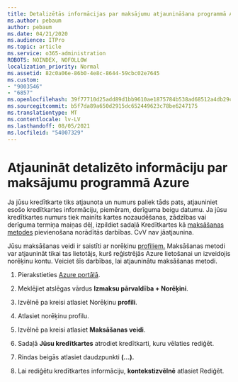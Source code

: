 ```yaml
---
title: Detalizētās informācijas par maksājumu atjaunināšana programmā Azure (modernā)
ms.author: pebaum
author: pebaum
ms.date: 04/21/2020
ms.audience: ITPro
ms.topic: article
ms.service: o365-administration
ROBOTS: NOINDEX, NOFOLLOW
localization_priority: Normal
ms.assetid: 82c0a06e-86b0-4e8c-8644-59cbc02e7645
ms.custom:
- "9003546"
- "6857"
ms.openlocfilehash: 39f77710d25add89d1bb9610ae1875784b538ad68512a4db29c1388e53e0fd75
ms.sourcegitcommit: b5f7da89a650d2915dc652449623c78be6247175
ms.translationtype: MT
ms.contentlocale: lv-LV
ms.lasthandoff: 08/05/2021
ms.locfileid: "54007329"
---
```

# <a name="update-payment-details-in-azure"></a>Atjaunināt detalizēto informāciju par maksājumu programmā Azure

Ja jūsu kredītkarte tiks atjaunota un numurs paliek tāds pats, atjauniniet esošo kredītkartes informāciju, piemēram, derīguma beigu datumu. Ja jūsu kredītkartes numurs tiek mainīts kartes nozaudēšanas, zādzības vai derīguma termiņa maiņas dēļ, izpildiet sadaļā Kredītkartes kā [maksāšanas metodes](https://docs.microsoft.com/azure/cost-management-billing/manage/change-credit-card?WT.mc_id=Portal-Microsoft_Azure_Support#addcard) pievienošana norādītās darbības. CvV nav jāatjaunina.

Jūsu maksāšanas veidi ir saistīti ar norēķinu [profiliem.](https://docs.microsoft.com/azure/billing/billing-how-to-change-credit-card?WT.mc_id=Portal-Microsoft_Azure_Support#change-payment-method-for-a-billing-profile) Maksāšanas metodi var atjaunināt tikai tas lietotājs, kurš reģistrējās Azure lietošanai un izveidojis norēķinu kontu. Veiciet šīs darbības, lai atjauninātu maksāšanas metodi.

1. Pierakstieties [Azure portālā](https://portal.azure.com/).

2. Meklējiet atslēgas vārdus **Izmaksu pārvaldība + Norēķini**.

3. Izvēlnē pa kreisi atlasiet Norēķinu **profili**.

4. Atlasiet norēķinu profilu.

5. Izvēlnē pa kreisi atlasiet **Maksāšanas veidi**.

6. Sadaļā **Jūsu kredītkartes** atrodiet kredītkarti, kuru vēlaties rediģēt.
7. Rindas beigās atlasiet daudzpunkti **(...).**

8. Lai rediģētu kredītkartes informāciju,  **kontekstizvēlnē**  atlasiet Rediģēt.
